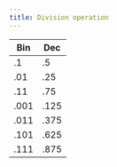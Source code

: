 ```yaml
---
title: Division operation
---
```


Bin  | Dec
-----|----
.1   | .5
.01  | .25
.11  | .75
.001 | .125
.011 | .375
.101 | .625
.111 | .875
